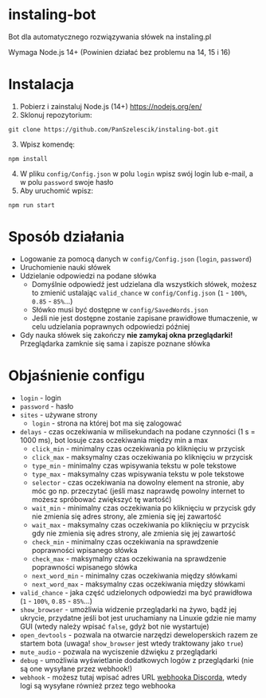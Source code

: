 # instaling-bot
Bot dla automatycznego rozwiązywania słówek na instaling.pl

Wymaga Node.js 14+ (Powinien działać bez problemu na 14, 15 i 16)

# Instalacja
1. Pobierz i zainstaluj Node.js (14+) https://nodejs.org/en/
2. Sklonuj repozytorium:
```
git clone https://github.com/PanSzelescik/instaling-bot.git
```
3. Wpisz komendę:
```
npm install
```
4. W pliku `config/Config.json` w polu `login` wpisz swój login lub e-mail, a w polu `password` swoje hasło
5. Aby uruchomić wpisz:
```
npm run start
```

# Sposób działania
- Logowanie za pomocą danych w `config/Config.json` (`login`, `password`)
- Uruchomienie nauki słówek
- Udzielanie odpowiedzi na podane słówka
  - Domyślnie odpowiedź jest udzielana dla wszystkich słówek, możesz to zmienić ustalając `valid_chance` w `config/Config.json` (`1` - `100%`, `0.85` - `85%`...)
  - Słówko musi być dostępne w `config/SavedWords.json`
  - Jeśli nie jest dostępne zostanie zapisane prawidłowe tłumaczenie, w celu udzielania poprawnych odpowiedzi później
- Gdy nauka słówek się zakończy __nie zamykaj okna przeglądarki!__ Przeglądarka zamknie się sama i zapisze poznane słówka

# Objaśnienie configu
- `login` - login
- `password` - hasło
- `sites` - używane strony
  - `login` - strona na której bot ma się zalogować
- `delays` - czas oczekiwania w milisekundach na podane czynności (1 s = 1000 ms), bot losuje czas oczekiwania między min a max
  - `click_min` - minimalny czas oczekiwania po kliknięciu w przycisk
  - `click_max` - maksymalny czas oczekiwania po kliknięciu w przycisk
  - `type_min` - minimalny czas wpisywania tekstu w pole tekstowe
  - `type_max` - maksymalny czas wpisywania tekstu w pole tekstowe
  - `selector` - czas oczekiwania na dowolny element na stronie, aby móc go np. przeczytać (jeśli masz naprawdę powolny internet to możesz spróbować zwiększyć tę wartość)
  - `wait_min` - minimalny czas oczekiwania po kliknięciu w przycisk gdy nie zmienia się adres strony, ale zmienia się jej zawartość
  - `wait_max` - maksymalny czas oczekiwania po kliknięciu w przycisk gdy nie zmienia się adres strony, ale zmienia się jej zawartość
  - `check_min` - minimalny czas oczekiwania na sprawdzenie poprawności wpisanego słówka
  - `check_max` - maksymalny czas oczekiwania na sprawdzenie poprawności wpisanego słówka
  - `next_word_min` - minimalny czas oczekiwania między słówkami
  - `next_word_max` - maksymalny czas oczekiwania między słówkami
- `valid_chance` - jaka część udzielonych odpowiedzi ma być prawidłowa (`1` - `100%`, `0.85` - `85%`...)
- `show_browser` - umożliwia widzenie przeglądarki na żywo, bądź jej ukrycie, przydatne jeśli bot jest uruchamiany na Linuxie gdzie nie mamy GUI (wtedy należy wpisać `false`, gdyż bot nie wystartuje)
- `open_devtools` - pozwala na otwarcie narzędzi deweloperskich razem ze startem bota (uwaga! `show_browser` jest wtedy traktowany jako `true`)
- `mute_audio` - pozwala na wyciszenie dźwięku z przeglądarki
- `debug` - umożliwia wyświetlanie dodatkowych logów z przeglądarki (nie są one wysyłane przez webhook!)
- `webhook` - możesz tutaj wpisać adres URL [webhooka Discorda](https://support.discord.com/hc/en-us/articles/228383668-Intro-to-Webhooks), wtedy logi są wysyłane również przez tego webhooka
